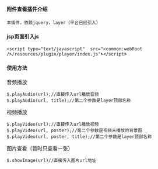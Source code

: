 #### 附件查看插件介绍
```
本插件，依赖jquery，layer（平台已经引入）
```
#### jsp页面引入js
```
<script type="text/javascript"  src="<common:webRoot />/resources/plugin/player/index.js"></script>
```
#### 使用方法
音频播放
```
$.playAudio(url);//直接传入url播放音频
$.playAudio(url, title);//第二个参数是layer顶部名称
```
视频播放
```
$.playVideo(url);//直接传入url播放视频
$.playVideo(url, poster);//第二个参数是视频未播放的背景图
$.playVideo(url, poster, title);//第二个参数是layer顶部名称
```
图片查看（暂时只查看一张）
```
$.showImage(url)//直接传入图片url地址
```